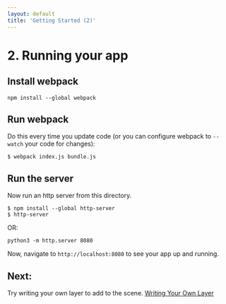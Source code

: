 ```yaml
---
layout: default
title: 'Getting Started (2)'
---
```


# 2. Running your app

## Install webpack
```
npm install --global webpack
```

## Run webpack
Do this every time you update code (or you can configure webpack to `--watch` your code for changes):

```shell
$ webpack index.js bundle.js
```

## Run the server
Now run an http server from this directory.

```shell
$ npm install --global http-server
$ http-server
```

OR:

```shell
python3 -m http.server 8080
```

Now, navigate to `http://localhost:8080` to see your app up and running.


## Next:
Try writing your own layer to add to the scene. [Writing Your Own Layer](3)
